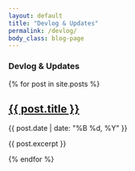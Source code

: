```yaml
---
layout: default
title: "Devlog & Updates"
permalink: /devlog/
body_class: blog-page
---
```


<section class="devlog-container">
  <div class="section-header text-center">
    <h3 class="m-0 fs-4 text-uppercase text-muted2">Devlog & Updates</h3>
  </div>

  <div class="post-list">
    {% for post in site.posts %}
      <article class="post-preview">
        <h2><a href="{{ post.url }}">{{ post.title }}</a></h2>
        <p>{{ post.date | date: "%B %d, %Y" }}</p>
        <p>{{ post.excerpt }}</p>
      </article>
    {% endfor %}
  </div>
</section>